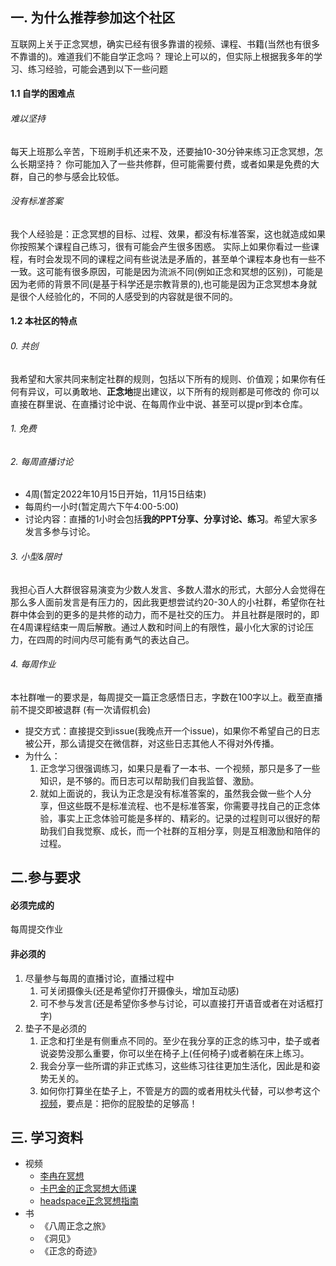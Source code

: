 ## 一. 为什么推荐参加这个社区
互联网上关于正念冥想，确实已经有很多靠谱的视频、课程、书籍(当然也有很多不靠谱的)。难道我们不能自学正念吗？
理论上可以的，但实际上根据我多年的学习、练习经验，可能会遇到以下一些问题
#### 1.1 自学的困难点
###### 难以坚持
每天上班那么辛苦，下班刷手机还来不及，还要抽10-30分钟来练习正念冥想，怎么长期坚持？
你可能加入了一些共修群，但可能需要付费，或者如果是免费的大群，自己的参与感会比较低。

###### 没有标准答案
我个人经验是：正念冥想的目标、过程、效果，都没有标准答案，这也就造成如果你按照某个课程自己练习，很有可能会产生很多困惑。
实际上如果你看过一些课程，有时会发现不同的课程之间有些说法是矛盾的，甚至单个课程本身也有一些不一致。这可能有很多原因，可能是因为流派不同(例如正念和冥想的区别)，可能是因为老师的背景不同(是基于科学还是宗教背景的),也可能是因为正念冥想本身就是很个人经验化的，不同的人感受到的内容就是很不同的。

#### 1.2 本社区的特点
###### 0. 共创
我希望和大家共同来制定社群的规则，包括以下所有的规则、价值观；如果你有任何有异议，可以勇敢地、**正念地**提出建议，以下所有的规则都是可修改的
你可以直接在群里说、在直播讨论中说、在每周作业中说、甚至可以提pr到本仓库。

###### 1. 免费
###### 2. 每周直播讨论
+ 4周(暂定2022年10月15日开始，11月15日结束)
+ 每周约一小时(暂定周六下午4:00-5:00)
+ 讨论内容：直播的1小时会包括**我的PPT分享、分享讨论、练习**。希望大家多发言多参与讨论。

###### 3. 小型&限时
我担心百人大群很容易演变为少数人发言、多数人潜水的形式，大部分人会觉得在那么多人面前发言是有压力的，因此我更想尝试约20-30人的小社群，希望你在社群中体会到的更多的是共修的动力，而不是社交的压力。
并且社群是限时的，即在4周课程结束一周后解散。通过人数和时间上的有限性，最小化大家的讨论压力，在四周的时间内尽可能有勇气的表达自己。

###### 4. 每周作业
本社群唯一的要求是，每周提交一篇正念感悟日志，字数在100字以上。截至直播前不提交即被退群 (有一次请假机会)
+ 提交方式：直接提交到issue(我晚点开一个issue)，如果你不希望自己的日志被公开，那么请提交在微信群，对这些日志其他人不得对外传播。
+ 为什么： 
    1. 正念学习很强调练习，如果只是看了一本书、一个视频，那只是多了一些知识，是不够的。而日志可以帮助我们自我监督、激励。
    2. 就如上面说的，我认为正念是没有标准答案的，虽然我会做一些个人分享，但这些既不是标准流程、也不是标准答案，你需要寻找自己的正念体验，事实上正念体验可能是多样的、精彩的。记录的过程则可以很好的帮助我们自我觉察、成长，而一个社群的互相分享，则是互相激励和陪伴的过程。

## 二.参与要求

#### 必须完成的
每周提交作业

#### 非必须的
1. 尽量参与每周的直播讨论，直播过程中
	1. 可关闭摄像头(还是希望你打开摄像头，增加互动感)
	2. 可不参与发言(还是希望你多参与讨论，可以直接打开语音或者在对话框打字)
2. 垫子不是必须的
	1. 正念和打坐是有侧重点不同的。至少在我分享的正念的练习中，垫子或者说姿势没那么重要，你可以坐在椅子上(任何椅子)或者躺在床上练习。
	2. 我会分享一些所谓的非正式练习，这些练习往往更加生活化，因此是和姿势无关的。
    3. 如何你打算坐在垫子上，不管是方的圆的或者用枕头代替，可以参考这个[视频](https://www.youtube.com/watch?v=767oowLuNpU)，要点是：把你的屁股垫的足够高！

## 三. 学习资料
+ 视频
	+ [李冉在冥想](https://www.bilibili.com/video/BV1Rq4y1F7r4)
	+ [卡巴金的正念冥想大师课](https://www.bilibili.com/video/BV19y4y1V7RU)
	+ [headspace正念冥想指南](https://www.bilibili.com/video/BV1Pf4y157pj)
+ 书
	+ 《八周正念之旅》 
	+ 《洞见》
	+ 《正念的奇迹》
